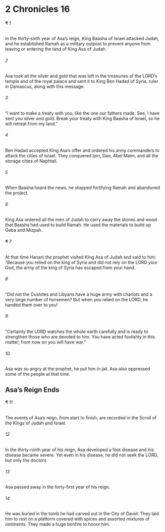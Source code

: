 # 2 Chronicles 16
###### ¶ 1
In the thirty-sixth year of Asa’s reign, King Baasha of Israel attacked Judah, and he established Ramah as a military outpost to prevent anyone from leaving or entering the land of King Asa of Judah.
###### 2
Asa took all the silver and gold that was left in the treasuries of the LORD’s temple and of the royal palace and sent it to King Ben Hadad of Syria, ruler in Damascus, along with this message:
###### 3
“I want to make a treaty with you, like the one our fathers made. See, I have sent you silver and gold. Break your treaty with King Baasha of Israel, so he will retreat from my land.”
###### 4
Ben Hadad accepted King Asa’s offer and ordered his army commanders to attack the cities of Israel. They conquered Ijon, Dan, Abel Maim, and all the storage cities of Naphtali.
###### 5
When Baasha heard the news, he stopped fortifying Ramah and abandoned the project.
###### 6
King Asa ordered all the men of Judah to carry away the stones and wood that Baasha had used to build Ramah. He used the materials to build up Geba and Mizpah.
###### ¶ 7
At that time Hanani the prophet visited King Asa of Judah and said to him: “Because you relied on the king of Syria and did not rely on the LORD your God, the army of the king of Syria has escaped from your hand.
###### 8
“Did not the Cushites and Libyans have a huge army with chariots and a very large number of horsemen? But when you relied on the LORD, he handed them over to you!
###### 9
“Certainly the LORD watches the whole earth carefully and is ready to strengthen those who are devoted to him. You have acted foolishly in this matter; from now on you will have war.”
###### 10
Asa was so angry at the prophet, he put him in jail. Asa also oppressed some of the people at that time.
## Asa’s Reign Ends
###### ¶ 11
The events of Asa’s reign, from start to finish, are recorded in the Scroll of the Kings of Judah and Israel.
###### 12
In the thirty-ninth year of his reign, Asa developed a foot disease and his disease became severe. Yet even in his disease, he did not seek the LORD, but only the doctors.
###### 13
Asa passed away in the forty-first year of his reign.
###### 14
He was buried in the tomb he had carved out in the City of David. They laid him to rest on a platform covered with spices and assorted mixtures of ointments. They made a huge bonfire to honor him.
